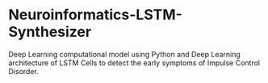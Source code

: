 # Neuroinformatics-LSTM-Synthesizer
Deep Learning computational model using Python and Deep Learning architecture of LSTM Cells to detect the early symptoms of Impulse Control Disorder.
